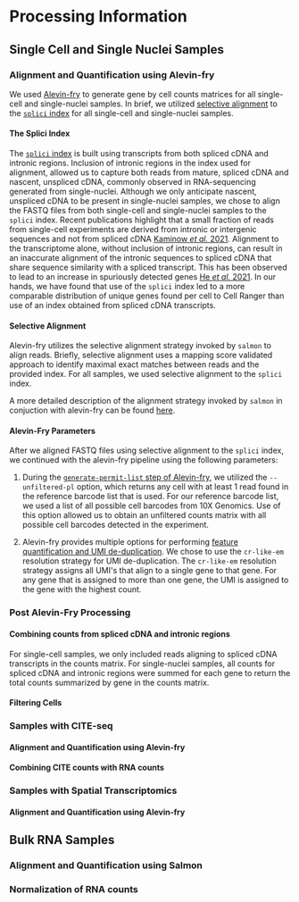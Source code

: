 # Processing Information

## Single Cell and Single Nuclei Samples

### Alignment and Quantification using Alevin-fry

We used [Alevin-fry](https://alevin-fry.readthedocs.io/en/latest/) to generate gene by cell counts matrices for all single-cell and single-nuclei samples.
In brief, we utilized [selective alignment](####selective-alignment) to the [`splici` index](####the-splici-index) for all single-cell and single-nuclei samples. 

#### The Splici Index

The [`splici` index](https://combine-lab.github.io/alevin-fry-tutorials/2021/improving-txome-specificity/) is built using transcripts from both spliced cDNA and intronic regions.
Inclusion of intronic regions in the index used for alignment, allowed us to capture both reads from mature, spliced cDNA and nascent, unspliced cDNA, commonly observed in RNA-sequencing generated from single-nuclei. 
Although we only anticipate nascent, unspliced cDNA to be present in single-nuclei samples, we chose to align the FASTQ files from both single-cell and single-nuclei samples to the `splici` index.
Recent publications highlight that a small fraction of reads from single-cell experiments are derived from intronic or intergenic sequences and not from spliced cDNA [Kaminow _et al._ 2021](https://www.biorxiv.org/content/10.1101/2021.05.05.442755v1.full#sec-5).
Alignment to the transcriptome alone, without inclusion of intronic regions, can result in an inaccurate alignment of the intronic sequences to spliced cDNA that share sequence similarity with a spliced transcript. 
This has been observed to lead to an increase in spuriously detected genes [He _et al._ 2021](https://www.biorxiv.org/content/10.1101/2021.06.29.450377v1.full.pdf).
In our hands, we have found that use of the `splici` index led to a more comparable distribution of unique genes found per cell to Cell Ranger than use of an index obtained from spliced cDNA transcripts. 

#### Selective Alignment

Alevin-fry utilizes the selective alignment strategy invoked by `salmon` to align reads. 
Briefly, selective alignment uses a mapping score validated approach to identify maximal exact matches between reads and the provided index. 
For all samples, we used selective alignment to the `splici` index. 

A more detailed description of the alignment strategy invoked by `salmon` in conjuction with alevin-fry can be found [here](https://genomebiology.biomedcentral.com/articles/10.1186/s13059-020-02151-8). 

#### Alevin-Fry Parameters 

After we aligned FASTQ files using selective alignment to the `splici` index, we continued with the alevin-fry pipeline using the following parameters: 

1. During the [`generate-permit-list` step of Alevin-fry](https://alevin-fry.readthedocs.io/en/latest/generate_permit_list.html), we utilized the `--unfiltered-pl` option, which returns any cell with at least 1 read found in the reference barcode list that is used. 
For our reference barcode list, we used a list of all possible cell barcodes from 10X Genomics.
Use of this option allowed us to obtain an unfiltered counts matrix with all possible cell barcodes detected in the experiment. 

2. Alevin-fry provides multiple options for performing [feature quantification and UMI de-duplication](https://alevin-fry.readthedocs.io/en/latest/quant.html). 
We chose to use the `cr-like-em` resolution strategy for UMI de-duplication. 
The `cr-like-em` resolution strategy assigns all UMI's that align to a single gene to that gene. 
For any gene that is assigned to more than one gene, the UMI is assigned to the gene with the highest count. 

### Post Alevin-Fry Processing

#### Combining counts from spliced cDNA and intronic regions

For single-cell samples, we only included reads aligning to spliced cDNA transcripts in the counts matrix. 
For single-nuclei samples, all counts for spliced cDNA and intronic regions were summed for each gene to return the total counts summarized by gene in the counts matrix. 

#### Filtering Cells

### Samples with CITE-seq

#### Alignment and Quantification using Alevin-fry

#### Combining CITE counts with RNA counts

### Samples with Spatial Transcriptomics

#### Alignment and Quantification using Alevin-fry

## Bulk RNA Samples

### Alignment and Quantification using Salmon

### Normalization of RNA counts